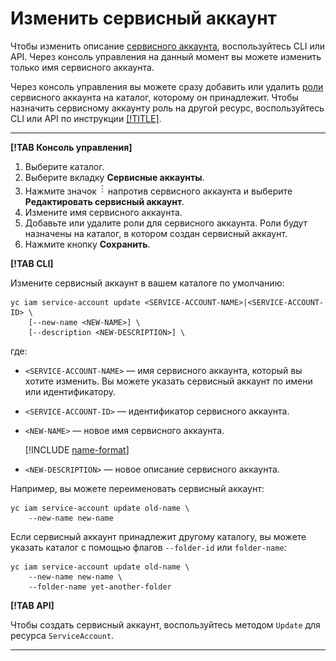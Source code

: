 # Изменить сервисный аккаунт

Чтобы изменить описание [сервисного аккаунта](../../concepts/users/service-accounts.md), воспользуйтесь CLI или API. Через консоль управления на данный момент вы можете изменить только имя сервисного аккаунта.

Через консоль управления вы можете сразу добавить или удалить [роли](../../concepts/access-control/roles.md) сервисного аккаунта на каталог, которому он принадлежит. Чтобы назначить сервисному аккаунту роль на другой ресурс, воспользуйтесь CLI или API по инструкции [[!TITLE]](assign-role-for-sa.md).

---

**[!TAB Консоль управления]**

1. Выберите каталог.
2. Выберите вкладку **Сервисные аккаунты**.
3. Нажмите значок ![](../../../_assets/dots.png) напротив сервисного аккаунта и выберите **Редактировать сервисный аккаунт**.
4. Измените имя сервисного аккаунта.
5. Добавьте или удалите роли для сервисного аккаунта. Роли будут назначены на каталог, в котором создан сервисный аккаунт.
6. Нажмите кнопку **Сохранить**.

**[!TAB CLI]**

Измените сервисный аккаунт в вашем каталоге по умолчанию:

```
yc iam service-account update <SERVICE-ACCOUNT-NAME>|<SERVICE-ACCOUNT-ID> \
    [--new-name <NEW-NAME>] \
    [--description <NEW-DESCRIPTION>] \
```

где:
* `<SERVICE-ACCOUNT-NAME>` — имя сервисного аккаунта, который вы хотите изменить. Вы можете указать сервисный аккаунт по имени или идентификатору.
* `<SERVICE-ACCOUNT-ID>` — идентификатор сервисного аккаунта.
* `<NEW-NAME>` — новое имя сервисного аккаунта.

    [!INCLUDE [name-format](../../../_includes/name-format.md)]
* `<NEW-DESCRIPTION>` — новое описание сервисного аккаунта.

Например, вы можете переименовать сервисный аккаунт:

```
yc iam service-account update old-name \
    --new-name new-name
```

Если сервисный аккаунт принадлежит другому каталогу, вы можете указать каталог с помощью флагов `--folder-id` или `folder-name`:

```
yc iam service-account update old-name \
    --new-name new-name \
    --folder-name yet-another-folder
```


**[!TAB API]**

Чтобы создать сервисный аккаунт, воспользуйтесь методом `Update` для ресурса `ServiceAccount`.

---